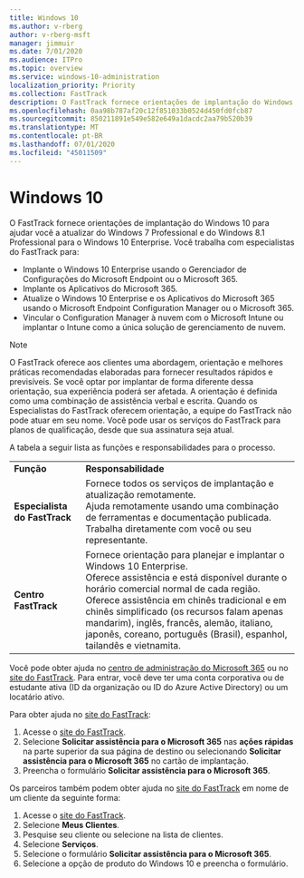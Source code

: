 ```yaml
---
title: Windows 10
ms.author: v-rberg
author: v-rberg-msft
manager: jimmuir
ms.date: 7/01/2020
ms.audience: ITPro
ms.topic: overview
ms.service: windows-10-administration
localization_priority: Priority
ms.collection: FastTrack
description: O FastTrack fornece orientações de implantação do Windows 10 para ajudar você a atualizar do Windows 7 Professional e do Windows 8.1 Professional para o Windows 10 Enterprise.
ms.openlocfilehash: 0aa98b787af20c12f851033b0524d450fd0fcb87
ms.sourcegitcommit: 850211891e549e582e649a1dacdc2aa79b520b39
ms.translationtype: MT
ms.contentlocale: pt-BR
ms.lasthandoff: 07/01/2020
ms.locfileid: "45011509"
---
```

# <a name="windows-10"></a>Windows 10

O FastTrack fornece orientações de implantação do Windows 10 para ajudar você a atualizar do Windows 7 Professional e do Windows 8.1 Professional para o Windows 10 Enterprise. Você trabalha com especialistas do FastTrack para:

- Implante o Windows 10 Enterprise usando o Gerenciador de Configurações do Microsoft Endpoint ou o Microsoft 365.
- Implante os Aplicativos do Microsoft 365. 
- Atualize o Windows 10 Enterprise e os Aplicativos do Microsoft 365 usando o Microsoft Endpoint Configuration Manager ou o Microsoft 365.
- Vincular o Configuration Manager à nuvem com o Microsoft Intune ou implantar o Intune como a única solução de gerenciamento de nuvem.
  
> [!NOTE]
> O FastTrack oferece aos clientes uma abordagem, orientação e melhores práticas recomendadas elaboradas para fornecer resultados rápidos e previsíveis. Se você optar por implantar de forma diferente dessa orientação, sua experiência poderá ser afetada. A orientação é definida como uma combinação de assistência verbal e escrita. Quando os Especialistas do FastTrack oferecem orientação, a equipe do FastTrack não pode atuar em seu nome. Você pode usar os serviços do FastTrack para planos de qualificação, desde que sua assinatura seja atual.  
    
A tabela a seguir lista as funções e responsabilidades para o processo.

|||
|:-----|:-----|
|**Função** <br/> |**Responsabilidade** <br/> |
|**Especialista do FastTrack** <br/> |Fornece todos os serviços de implantação e atualização remotamente.  <br/> Ajuda remotamente usando uma combinação de ferramentas e documentação publicada. <br/> Trabalha diretamente com você ou seu representante.|
|**Centro FastTrack**  <br/> |Fornece orientação para planejar e implantar o Windows 10 Enterprise.   <br/> Oferece assistência e está disponível durante o horário comercial normal de cada região. <br/> Oferece assistência em chinês tradicional e em chinês simplificado (os recursos falam apenas mandarim), inglês, francês, alemão, italiano, japonês, coreano, português (Brasil), espanhol, tailandês e vietnamita.|
 
Você pode obter ajuda no [centro de administração do Microsoft 365](https://go.microsoft.com/fwlink/?linkid=2032704) ou no [site do FastTrack](https://go.microsoft.com/fwlink/?linkid=780698). Para entrar, você deve ter uma conta corporativa ou de estudante ativa (ID da organização ou ID do Azure Active Directory) ou um locatário ativo. 

Para obter ajuda no [site do FastTrack](https://go.microsoft.com/fwlink/?linkid=780698): 
1.    Acesse o [site do FastTrack](https://go.microsoft.com/fwlink/?linkid=780698). 
2.    Selecione **Solicitar assistência para o Microsoft 365** nas **ações rápidas** na parte superior da sua página de destino ou selecionando **Solicitar assistência para o Microsoft 365** no cartão de implantação.
3.    Preencha o formulário **Solicitar assistência para o Microsoft 365**.
  
Os parceiros também podem obter ajuda no [site do FastTrack](https://go.microsoft.com/fwlink/?linkid=780698) em nome de um cliente da seguinte forma:
1.    Acesse o [site do FastTrack](https://go.microsoft.com/fwlink/?linkid=780698). 
2.    Selecione **Meus Clientes**.
3.    Pesquise seu cliente ou selecione na lista de clientes.
4.    Selecione **Serviços**.
5.    Selecione o formulário **Solicitar assistência para o Microsoft 365**.
6.    Selecione a opção de produto do Windows 10 e preencha o formulário.
 
